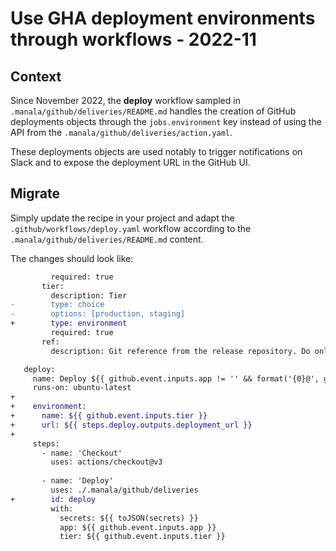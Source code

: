 # Use GHA deployment environments through workflows - 2022-11 

## Context

Since November 2022, the **deploy** workflow sampled in `.manala/github/deliveries/README.md` handles the creation of
GitHub deployments objects through the `jobs.environment` key instead of using the API from
the `.manala/github/deliveries/action.yaml`.

These deployments objects are used notably to trigger notifications on Slack and to expose the deployment URL in the
GitHub UI.

## Migrate

Simply update the recipe in your project and adapt the `.github/workflows/deploy.yaml` workflow according to the `.manala/github/deliveries/README.md` content.

The changes should look like:

```diff
         required: true
       tier:
         description: Tier
-        type: choice
-        options: [production, staging]
+        type: environment
         required: true
       ref:
         description: Git reference from the release repository. Do only provide to deploy another reference than the latest available version for the tier (deploy a previous release or a specific commit).

   deploy:
     name: Deploy ${{ github.event.inputs.app != '' && format('{0}@', github.event.inputs.app) || '' }}${{ github.event.inputs.tier }}
     runs-on: ubuntu-latest
+
+    environment:
+      name: ${{ github.event.inputs.tier }}
+      url: ${{ steps.deploy.outputs.deployment_url }}
+
     steps:
       - name: 'Checkout'
         uses: actions/checkout@v3
 
       - name: 'Deploy'
         uses: ./.manala/github/deliveries
+        id: deploy
         with:
           secrets: ${{ toJSON(secrets) }}
           app: ${{ github.event.inputs.app }}
           tier: ${{ github.event.inputs.tier }}
```
